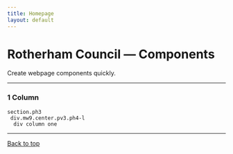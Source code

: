 ```yaml
---
title: Homepage
layout: default
---
```


# Rotherham Council — Components

Create webpage components quickly.

---

### 1 Column
```
section.ph3
 div.mw9.center.pv3.ph4-l
  div column one
```

---

<a href="#top">Back to top</a>
